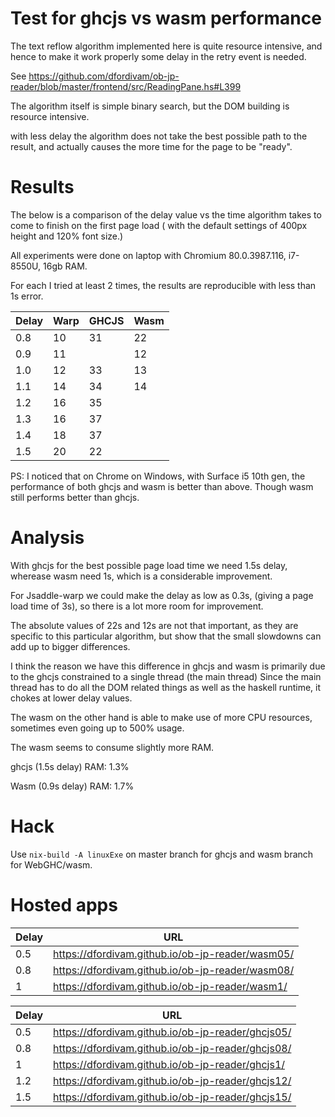 # Test for ghcjs vs wasm performance

The text reflow algorithm implemented here is quite resource intensive, and hence to make it work properly some delay in the retry event is needed.

See https://github.com/dfordivam/ob-jp-reader/blob/master/frontend/src/ReadingPane.hs#L399

The algorithm itself is simple binary search, but the DOM building is resource intensive.

with less delay the algorithm does not take the best possible path to the result, and actually causes the more time for the page to be "ready".

# Results

The below is a comparison of the delay value vs the time algorithm takes to come to finish on the first page load ( with the default settings of 400px height and 120% font size.)

All experiments were done on laptop with Chromium 80.0.3987.116, i7-8550U, 16gb RAM.

For each I tried at least 2 times, the results are reproducible with less than 1s error.


| Delay | Warp | GHCJS | Wasm |
|-------|------|-------|------|
| 0.8   | 10   | 31    | 22   |
| 0.9   | 11   |       | 12   |
| 1.0   | 12   | 33    | 13   |
| 1.1   | 14   | 34    | 14   |
| 1.2   | 16   | 35    |      |
| 1.3   | 16   | 37    |      |
| 1.4   | 18   | 37    |      |
| 1.5   | 20   | 22    |      |

PS: I noticed that on Chrome on Windows, with Surface i5 10th gen, the performance of both ghcjs and wasm is better than above. Though wasm still performs better than ghcjs.

# Analysis

With ghcjs for the best possible page load time we need 1.5s delay, wherease wasm need 1s, which is a considerable improvement.

For Jsaddle-warp we could make the delay as low as 0.3s, (giving a page load time of 3s), so there is a lot more room for improvement.

The absolute values of 22s and 12s are not that important, as they are specific to this particular algorithm, but show that the small slowdowns can add up to bigger differences.

I think the reason we have this difference in ghcjs and wasm is primarily due to the ghcjs constrained to a single thread (the main thread)
Since the main thread has to do all the DOM related things as well as the haskell runtime, it chokes at lower delay values.

The wasm on the other hand is able to make use of more CPU resources, sometimes even going up to 500% usage.

The wasm seems to consume slightly more RAM.

ghcjs (1.5s delay)
RAM: 1.3%

Wasm (0.9s delay)
RAM: 1.7%

# Hack

Use `nix-build -A linuxExe` on master branch for ghcjs and wasm branch for WebGHC/wasm.


# Hosted apps

|Delay| URL|
|-----|----|
| 0.5 |https://dfordivam.github.io/ob-jp-reader/wasm05/|
| 0.8 |https://dfordivam.github.io/ob-jp-reader/wasm08/|
| 1   |https://dfordivam.github.io/ob-jp-reader/wasm1/|

|Delay| URL|
|-----|----|
| 0.5 |https://dfordivam.github.io/ob-jp-reader/ghcjs05/|
| 0.8 |https://dfordivam.github.io/ob-jp-reader/ghcjs08/|
| 1   |https://dfordivam.github.io/ob-jp-reader/ghcjs1/|
| 1.2 |https://dfordivam.github.io/ob-jp-reader/ghcjs12/|
| 1.5 |https://dfordivam.github.io/ob-jp-reader/ghcjs15/|
